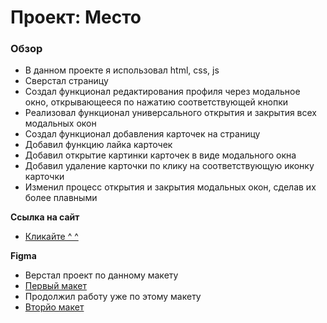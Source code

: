 # Проект: Место

### Обзор

* В данном проекте я использовал html, css, js
* Сверстал страницу
* Создал функционал редактирования профиля через модальное окно, открывающееся по нажатию соответствующей кнопки
* Реализовал функционал универсального открытия и закрытия всех модальных окон 
* Создал функционал добавления карточек на страницу
* Добавил функцию лайка карточек
* Добавил открытие картинки карточек в виде модального окна
* Добавил удаление карточки по клику на соответствующую иконку карточки
* Изменил процесс открытия и закрытия модальных окон, сделав их более плавными


**Ссылка на сайт**

* [Кликайте ^ ^](https://aleksndrbubnov.github.io/mesto/)

**Figma**

* Верстал проект по данному макету
* [Первый макет](https://www.figma.com/file/2cn9N9jSkmxD84oJik7xL7/JavaScript.-Sprint-4?node-id=0%3A1)
* Продолжил работу уже по этому макету
* [Вторйо макет](https://www.figma.com/file/bjyvbKKJN2naO0ucURl2Z0/JavaScript.-Sprint-5?node-id=50160%3A172)
